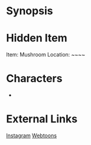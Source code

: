 # Synopsis


# Hidden Item
Item: Mushroom
Location: ~~~~

# Characters
* 

# External Links
[Instagram](https://www.instagram.com/p/B5yfNbcAoAj/)
[Webtoons]()
